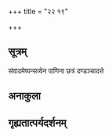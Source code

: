 +++
title = "२२ १९"

+++
## सूत्रम्
संवादमेष्यन्सव्येन पाणिना छत्रं दण्डञ्चादत्ते
## अनाकुला

## गृह्यतात्पर्यदर्शनम्



